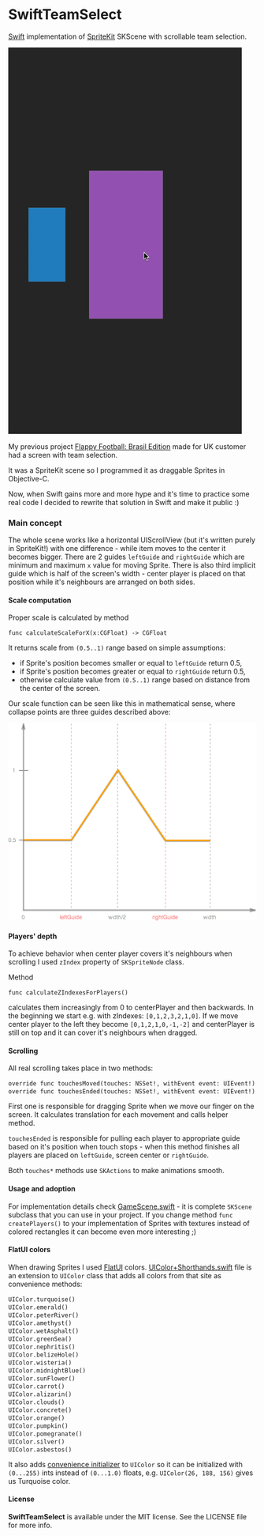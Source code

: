 SwiftTeamSelect
===============

[Swift](https://developer.apple.com/swift/) implementation of [SpriteKit](https://developer.apple.com/library/ios/documentation/GraphicsAnimation/Conceptual/SpriteKit_PG/Introduction/Introduction.html) SKScene with scrollable team selection.

![Animation of scrollable selection](https://raw.githubusercontent.com/burczyk/SwiftTeamSelect/master/assets/SwiftTeamSelect.gif)

My previous project [Flappy Football: Brasil Edition](https://itunes.apple.com/us/app/flappy-football-brasil-edition/id886571229?mt=8) made for UK customer had a screen with team selection.

It was a SpriteKit scene so I programmed it as draggable Sprites in Objective-C.

Now, when Swift gains more and more hype and it's time to practice some real code I decided to rewrite that solution in Swift and make it public :)

### Main concept

The whole scene works like a horizontal UIScrollView (but it's written purely in SpriteKit!) with one difference - while item moves to the center it becomes bigger.
There are 2 guides `leftGuide` and `rightGuide` which are minimum and maximum `x` value for moving Sprite. There is also third implicit guide which is half of the screen's width - center player is placed on that position while it's neighbours are arranged on both sides.

#### Scale computation

Proper scale is calculated by method 

```
func calculateScaleForX(x:CGFloat) -> CGFloat
``` 

It returns scale from `(0.5..1)` range based on simple assumptions:

* if Sprite's position becomes smaller or equal to `leftGuide` return 0.5,
* if Sprite's position becomes greater or equal to `rightGuide` return 0.5,
* otherwise calculate value from `(0.5..1)` range based on distance from the center of the screen.

Our scale function can be seen like this in mathematical sense, where collapse points are three guides described above:

![Scale function](https://raw.githubusercontent.com/burczyk/SwiftTeamSelect/master/assets/ScaleFunction.png)

#### Players' depth
To achieve behavior when center player covers it's neighbours when scrolling I used `zIndex` property of `SKSpriteNode` class. 

Method

```
func calculateZIndexesForPlayers()
```

calculates them increasingly from 0 to centerPlayer and then backwards.
In the beginning we start e.g. with zIndexes: `[0,1,2,3,2,1,0]`. If we move center player to the left they become `[0,1,2,1,0,-1,-2]` and centerPlayer is still on top and it can cover it's neighbours when dragged.

#### Scrolling
All real scrolling takes place in two methods:

```
override func touchesMoved(touches: NSSet!, withEvent event: UIEvent!)
override func touchesEnded(touches: NSSet!, withEvent event: UIEvent!)
```

First one is responsible for dragging Sprite when we move our finger on the screen.
It calculates translation for each movement and calls helper method.


`touchesEnded` is responsible for pulling each player to appropriate guide based on it's position when touch stops - when this method finishes all players are placed on `leftGuide`, screen center or `rightGuide`.

Both `touches*` methods use `SKActions` to make animations smooth.

#### Usage and adoption

For implementation details check [GameScene.swift](https://github.com/burczyk/SwiftTeamSelect/blob/master/SwiftTeamSelect/GameScene.swift) - it is complete `SKScene` subclass that you can use in your project.
If you change method `func createPlayers()` to your implementation of Sprites with textures instead of colored rectangles it can become even more interesting ;)

#### FlatUI colors
When drawing Sprites I used [FlatUI](http://flatuicolors.com/) colors.
[UIColor+Shorthands.swift](https://github.com/burczyk/SwiftTeamSelect/blob/master/SwiftTeamSelect/UIColor%2BShorthands.swift) file is an extension to `UIColor` class that adds all colors from that site as convenience methods:

```
UIColor.turquoise()
UIColor.emerald()
UIColor.peterRiver()
UIColor.amethyst()
UIColor.wetAsphalt()
UIColor.greenSea()
UIColor.nephritis()
UIColor.belizeHole()
UIColor.wisteria()
UIColor.midnightBlue()
UIColor.sunFlower()
UIColor.carrot()
UIColor.alizarin()
UIColor.clouds()
UIColor.concrete()
UIColor.orange()
UIColor.pumpkin()
UIColor.pomegranate()
UIColor.silver()
UIColor.asbestos()
```

It also adds [convenience initializer](https://developer.apple.com/library/prerelease/ios/documentation/swift/conceptual/swift_programming_language/Initialization.html) to `UIColor` so it can be initialized with `(0...255)` ints instead of `(0...1.0)` floats, e.g. `UIColor(26, 188, 156)` gives us Turquoise color.

#### License
**SwiftTeamSelect** is available under the MIT license. See the LICENSE file for more info.
